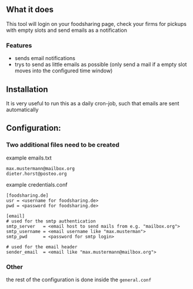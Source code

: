## What it does
This tool will login on your foodsharing page, check your firms for pickups with empty slots and send emails as a notification
### Features
- sends email notifications
- trys to send as little emails as possible (only send a mail if a empty slot moves into the configured time window)

## Installation
It is very useful to run this as a daily cron-job, such that emails are sent automatically

## Configuration:
### Two additional files need to be created
example emails.txt

    max.mustermann@mailbox.org
    dieter.horst@posteo.org

example credentials.conf

    [foodsharing.de]
    usr = <username for foodsharing.de>
    pwd = <password for foodsharing.de>

    [email]
    # used for the smtp authentication
    smtp_server   = <email host to send mails from e.g. "mailbox.org">
    smtp_username = <email username like "max.musterman">
    smtp_pwd      = <password for smtp login>

    # used for the email header
    sender_email  = <email like "max.mustermann@mailbox.org">

### Other
the rest of the configuration is done inside the `general.conf`
